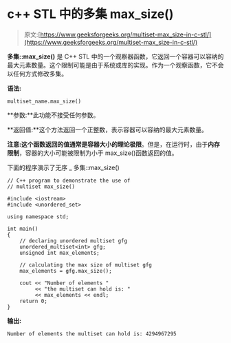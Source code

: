 # c++ STL 中的多集 max_size()

> 原文:[https://www.geeksforgeeks.org/multiset-max_size-in-c-stl/](https://www.geeksforgeeks.org/multiset-max_size-in-c-stl/)

**多集::max_size()** 是 C++ STL 中的一个观察器函数，它返回一个容器可以容纳的最大元素数量。这个限制可能是由于系统或库的实现。作为一个观察函数，它不会以任何方式修改多集。

**语法:**

```
multiset_name.max_size()
```

**参数:**此功能不接受任何参数。

**返回值:**这个方法返回一个正整数，表示容器可以容纳的最大元素数量。

**注意:**这个函数返回的值通常是容器大小的**理论极限**。但是，在运行时，由于**内存限制**，容器的大小可能被限制为小于 max_size()函数返回的值。

下面的程序演示了无序 _ 多集::max_size()

```
// C++ program to demonstrate the use of
// multiset max_size()

#include <iostream>
#include <unordered_set>

using namespace std;

int main()
{
    // declaring unordered multiset gfg
    unordered_multiset<int> gfg;
    unsigned int max_elements;

    // calculating the max size of multiset gfg
    max_elements = gfg.max_size();

    cout << "Number of elements "
         << "the multiset can hold is: "
         << max_elements << endl;
    return 0;
}
```

**输出:**

```
Number of elements the multiset can hold is: 4294967295

```